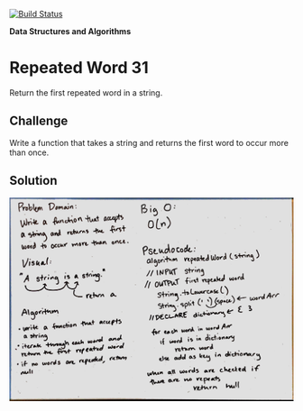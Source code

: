 [![Build Status](https://travis-ci.com/stariel/data-structures-and-algorithms.svg?branch=master)](https://travis-ci.com/stariel/data-structures-and-algorithms)

**Data Structures and Algorithms**

# Repeated Word 31
Return the first repeated word in a string.

## Challenge
Write a function that takes a string and returns the first word to occur more than once.

## Solution
![Whiteboarding Image 01](assets/repeated_word.jpg)